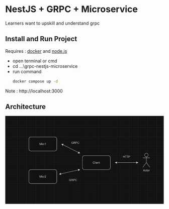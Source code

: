 # NestJS + GRPC + Microservice

Learners want to upskill and understand grpc

## Install and Run Project

 Requires :  [docker](https://www.docker.com/) and [node.js](https://nodejs.org/en/)

- open terminal or cmd
- cd ...\grpc-nestjs-microservice
- run command
	``` bash
	docker compose up -d
	```
Note : http://localhost:3000


## Architecture	
![alt text](https://github.com/nathachai13011997/grpc-nestjs-microservice/blob/main/assets/grpc.png?raw=true)
